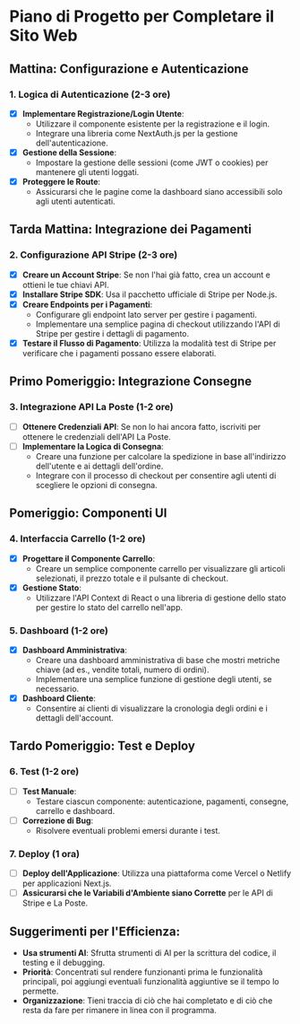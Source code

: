 
# Piano di Progetto per Completare il Sito Web

## Mattina: Configurazione e Autenticazione

### 1. Logica di Autenticazione (2-3 ore)
- [x] **Implementare Registrazione/Login Utente**:
    - Utilizzare il componente esistente per la registrazione e il login.
    - Integrare una libreria come NextAuth.js per la gestione dell'autenticazione.
- [x] **Gestione della Sessione**:
    - Impostare la gestione delle sessioni (come JWT o cookies) per mantenere gli utenti loggati.
- [x] **Proteggere le Route**:
    - Assicurarsi che le pagine come la dashboard siano accessibili solo agli utenti autenticati.

## Tarda Mattina: Integrazione dei Pagamenti

### 2. Configurazione API Stripe (2-3 ore)
- [x] **Creare un Account Stripe**: Se non l'hai già fatto, crea un account e ottieni le tue chiavi API.
- [x] **Installare Stripe SDK**: Usa il pacchetto ufficiale di Stripe per Node.js.
- [x] **Creare Endpoints per i Pagamenti**:
    - Configurare gli endpoint lato server per gestire i pagamenti.
    - Implementare una semplice pagina di checkout utilizzando l'API di Stripe per gestire i dettagli di pagamento.
- [x] **Testare il Flusso di Pagamento**: Utilizza la modalità test di Stripe per verificare che i pagamenti possano essere elaborati.

## Primo Pomeriggio: Integrazione Consegne

### 3. Integrazione API La Poste (1-2 ore)
- [ ] **Ottenere Credenziali API**: Se non lo hai ancora fatto, iscriviti per ottenere le credenziali dell'API La Poste.
- [ ] **Implementare la Logica di Consegna**:
    - Creare una funzione per calcolare la spedizione in base all'indirizzo dell'utente e ai dettagli dell'ordine.
    - Integrare con il processo di checkout per consentire agli utenti di scegliere le opzioni di consegna.

## Pomeriggio: Componenti UI

### 4. Interfaccia Carrello (1-2 ore)
- [x] **Progettare il Componente Carrello**:
    - Creare un semplice componente carrello per visualizzare gli articoli selezionati, il prezzo totale e il pulsante di checkout.
- [x] **Gestione Stato**:
    - Utilizzare l'API Context di React o una libreria di gestione dello stato per gestire lo stato del carrello nell'app.

### 5. Dashboard (1-2 ore)
- [x] **Dashboard Amministrativa**:
    - Creare una dashboard amministrativa di base che mostri metriche chiave (ad es., vendite totali, numero di ordini).
    - Implementare una semplice funzione di gestione degli utenti, se necessario.
- [x] **Dashboard Cliente**:
    - Consentire ai clienti di visualizzare la cronologia degli ordini e i dettagli dell'account.

## Tardo Pomeriggio: Test e Deploy

### 6. Test (1-2 ore)
- [ ] **Test Manuale**:
    - Testare ciascun componente: autenticazione, pagamenti, consegne, carrello e dashboard.
- [ ] **Correzione di Bug**:
    - Risolvere eventuali problemi emersi durante i test.

### 7. Deploy (1 ora)
- [ ] **Deploy dell'Applicazione**: Utilizza una piattaforma come Vercel o Netlify per applicazioni Next.js.
- [ ] **Assicurarsi che le Variabili d'Ambiente siano Corrette** per le API di Stripe e La Poste.

## Suggerimenti per l'Efficienza:

- **Usa strumenti AI**: Sfrutta strumenti di AI per la scrittura del codice, il testing e il debugging.
- **Priorità**: Concentrati sul rendere funzionanti prima le funzionalità principali, poi aggiungi eventuali funzionalità aggiuntive se il tempo lo permette.
- **Organizzazione**: Tieni traccia di ciò che hai completato e di ciò che resta da fare per rimanere in linea con il programma.

